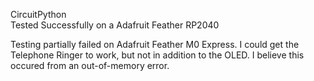 CircuitPython  
Tested Successfully on a Adafruit Feather RP2040  

Testing partially failed on Adafruit Feather M0 Express.  I could get the Telephone Ringer to work, but not in addition to the OLED.  I believe this occured from an out-of-memory error.  

